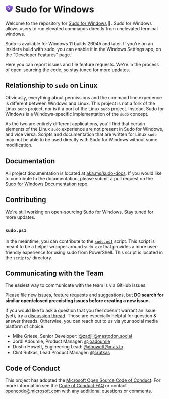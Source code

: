 # ![Sudo for Windows icon](./img/Windows/AppList.targetsize-24.png) Sudo for Windows

Welcome to the repository for [Sudo for Windows][sudo-for-windows] 🥪. Sudo
for Windows allows users to run elevated commands directly from unelevated
terminal windows.

Sudo is available for Windows 11 builds 26045 and later. If you're on an Insiders
build with sudo, you can enable it in the Windows Settings app, on the
"Developer Features" page.

Here you can report issues and file feature requests. We're in the process of
open-sourcing the code, so stay tuned for more updates.

## Relationship to `sudo` on Linux

Obviously, everything about permissions and the command line experience is
different between Windows and Linux. This project is not a fork of the Linux
`sudo` project, nor is it a port of the Linux `sudo` project. Instead, Sudo for
Windows is a Windows-specific implementation of the `sudo` concept.

As the two are entirely different applications, you'll find that certain
elements of the Linux `sudo` experience are not present in Sudo for Windows, and
vice versa. Scripts and documentation that are written for Linux `sudo` may not
be able to be used directly with Sudo for Windows without some modification.

## Documentation

All project documentation is located at
[aka.ms/sudo-docs][sudo-docs]. If you would like to contribute to
the documentation, please submit a pull request on the [Sudo for Windows
Documentation repo][documentation-repo].

## Contributing

We're still working on open-sourcing Sudo for Windows. Stay tuned for more updates.

### `sudo.ps1`

In the meantime, you can contribute to the [`sudo.ps1`] script. This script is
meant to be a helper wrapper around `sudo.exe` that provides a more
user-friendly experience for using sudo from PowerShell. This script is located
in the `scripts/` directory.

## Communicating with the Team

The easiest way to communicate with the team is via GitHub issues.

Please file new issues, feature requests and suggestions, but **DO search for
similar open/closed preexisting issues before creating a new issue.**

If you would like to ask a question that you feel doesn't warrant an issue
(yet), try a [discussion thread][discussions]. Those are especially helpful for question &
answer threads. Otherwise, you can reach out to us via your social media
platform of choice:

* Mike Griese, Senior Developer: [@zadjii@mastodon.social](https://mastodon.social/@zadjii)
* Jordi Adoumie, Product Manager: [@joadoumie](https://twitter.com/joadoumie)
* Dustin Howett, Engineering Lead: [@dhowett@mas.to](https://mas.to/@DHowett)
* Clint Rutkas, Lead Product Manager: [@crutkas](https://twitter.com/clintrutkas)

## Code of Conduct

This project has adopted the [Microsoft Open Source Code of
Conduct][conduct-code]. For more information see the [Code of Conduct
FAQ][conduct-FAQ] or contact [opencode@microsoft.com][conduct-email] with any
additional questions or comments.

[conduct-code]: https://opensource.microsoft.com/codeofconduct/
[conduct-FAQ]: https://opensource.microsoft.com/codeofconduct/faq/
[conduct-email]: mailto:opencode@microsoft.com
[`sudo.ps1`]: ./scripts/sudo.ps1
[discussions]: https://github.com/microsoft/sudo/discussions
[sudo-for-windows]: https://aka.ms/sudo
[sudo-docs]: https://aka.ms/sudo-docs
[documentation-repo]: https://github.com/MicrosoftDocs/windows-dev-docs/tree/docs/hub/sudo
